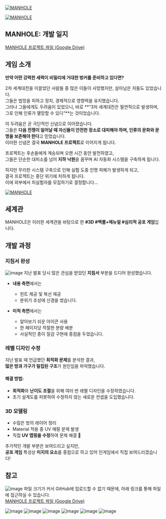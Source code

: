 
[![MANHOLE](https://img.youtube.com/vi/SI5kJGIbT1k/0.jpg)](https://youtu.be/SI5kJGIbT1k?feature=shared)



[![MANHOLE](https://img.youtube.com/vi/AnpP05D5xY0/0.jpg)](https://youtu.be/AnpP05D5xY0?feature=shared)


## MANHOLE: 개발 일지

[MANHOLE 프로젝트 파일 (Google Drive)](https://drive.google.com/file/d/14hDly5o2As_InkV8ujjoQMeaK_pgSbRe/view?usp=sharing)



## 게임 소개

**만약 어떤 강력한 세력이 비밀리에 거대한 벙커를 준비하고 있다면?**

2차 세계대전을 이끌었던 사람들 중 많은 이들이 사망했지만, 살아남은 자들도 있었습니다.  
그들은 법망을 피하고 정치, 경제적으로 영향력을 유지했습니다.  
그러나 그들에게도 두려움이 있었으니, 바로 **“3차 세계대전은 필연적으로 발생하며, 그로 인해 인류가 멸망할 수 있다”**는 것이었습니다.

이 두려움은 곧 극단적인 신념으로 이어졌습니다.  
그들은 **다음 전쟁이 일어날 때 자신들이 안전한 장소로 대피해야 하며, 인류의 문화와 문명을 보존해야 한다**고 믿었습니다.  
이러한 신념은 결국 **MANHOLE 프로젝트**로 이어지게 됩니다.

프로젝트는 후손들에게 계승되며 오랜 시간 동안 발전하였고,  
그들은 단순한 대피소를 넘어 **지하 낙원**을 꿈꾸며 AI 자동화 시스템을 구축하게 됩니다.

하지만 무리한 시스템 구축으로 인해 실험 도중 인명 피해가 발생하게 되고,  
결국 프로젝트는 중단 위기에 처하게 됩니다.  
이에 외부에서 피실험자를 모집하기로 결정합니다...

[![MANHOLE](https://img.youtube.com/vi/_wUYo5rqy-Y/0.jpg)](https://youtu.be/_wUYo5rqy-Y)

## 세계관

MANHOLE은 이러한 세계관을 바탕으로 한 **#3D #백룸+메뉴얼 #심리적 공포 게임**입니다.


## 개발 과정

### 지침서 완성
![image](https://github.com/user-attachments/assets/58c93e70-6918-4691-8d31-79d52bbeaac3)
지난 발표 당시 많은 관심을 받았던 **지침서** 부분을 드디어 완성했습니다.


- **내용 측면**에서는  
  - 힌트 제공 및 복선 제공  
  - 분위기 조성에 신경을 썼습니다.

- **미적 측면**에서는  
  - 알아보기 쉬운 아이콘 사용  
  - 한 페이지당 적절한 분량 배분  
  - 사실적인 종이 질감 구현에 중점을 두었습니다.


### 레벨 디자인 수정

지난 발표 때 언급했던 **최적화 문제**를 분석한 결과,  
**많은 방과 가구가 밀집된 구조**가 원인임을 파악했습니다.

#### 해결 방법:

- **최적화**와 **난이도 조절**을 위해 여러 번 레벨 디자인을 수정하였습니다.  
- 초기 설계도를 피봇하여 수정하지 않는 새로운 컨셉을 도입했습니다.

### 3D 모델링

- 수많은 방의 레이어 정리  
- Material 적용 중 UV 매핑 문제 발생  
- 직접 **UV 맵핑을 수정**하여 문제 해결 🥲


추가적인 개발 부분은 보여드리고 싶지만,  
**공포 게임** 특성상 **미지의 요소**를 중점으로 하고 있어 인게임에서 직접 보여드리겠습니다!

## 참고  
![image](https://github.com/user-attachments/assets/565a54a6-31ee-413c-a2a7-cc0cbf3e4cd8)
파일 크기가 커서 GitHub에 업로드할 수 없기 때문에, 아래 링크를 통해 파일에 접근하실 수 있습니다.  
[MANHOLE 프로젝트 파일 (Google Drive)](https://drive.google.com/file/d/14hDly5o2As_InkV8ujjoQMeaK_pgSbRe/view?usp=sharing)

![image](https://github.com/user-attachments/assets/da6af8e4-878d-495e-82e9-e20405832336)
![image](https://github.com/user-attachments/assets/cc56e5e8-44e3-4087-9753-dc9de851d54c)
![image](https://github.com/user-attachments/assets/9b519550-46ae-42a9-8cf3-81e2ca1be3a8)
![image](https://github.com/user-attachments/assets/41506628-1a40-47d1-86fe-47ac4102bc2e)
![image](https://github.com/user-attachments/assets/46b10f79-8626-4924-b726-9577e10a7923)
![image](https://github.com/user-attachments/assets/86ddcf5a-382b-4af9-ae15-f6e322fb5515)

